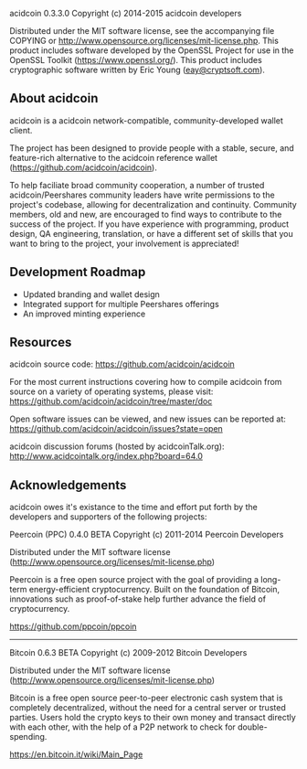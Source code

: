 acidcoin 0.3.3.0
Copyright (c) 2014-2015 acidcoin developers

Distributed under the MIT software license, see the accompanying
file COPYING or http://www.opensource.org/licenses/mit-license.php.
This product includes software developed by the OpenSSL Project for use in
the OpenSSL Toolkit (https://www.openssl.org/).  This product includes
cryptographic software written by Eric Young (eay@cryptsoft.com).


About acidcoin
---------------
acidcoin is a acidcoin network-compatible, community-developed wallet client.

The project has been designed to provide people with a
stable, secure, and feature-rich alternative to the acidcoin reference
wallet (https://github.com/acidcoin/acidcoin).

To help faciliate broad community cooperation, a number of trusted
acidcoin/Peershares community leaders have write permissions to the project's
codebase, allowing for decentralization and continuity. Community members,
old and new, are encouraged to find ways to contribute to the success of
the project. If you have experience with programming, product design,
QA engineering, translation, or have a different set of skills that you want to
bring to the project, your involvement is appreciated!


Development Roadmap
-------------------
* Updated branding and wallet design
* Integrated support for multiple Peershares offerings
* An improved minting experience


Resources
---------
acidcoin source code: https://github.com/acidcoin/acidcoin

For the most current instructions covering how to compile acidcoin from
source on a variety of operating systems, please visit:
https://github.com/acidcoin/acidcoin/tree/master/doc

Open software issues can be viewed, and new issues can be reported at:
https://github.com/acidcoin/acidcoin/issues?state=open

acidcoin discussion forums (hosted by acidcoinTalk.org):
http://www.acidcointalk.org/index.php?board=64.0



Acknowledgements
----------------
acidcoin owes it's existance to the time and effort put forth by
the developers and supporters of the following projects:


Peercoin (PPC) 0.4.0 BETA
Copyright (c) 2011-2014 Peercoin Developers

Distributed under the MIT software license
(http://www.opensource.org/licenses/mit-license.php)

Peercoin is a free open source project with the goal of providing a
long-term energy-efficient cryptocurrency. Built on the foundation
of Bitcoin, innovations such as proof-of-stake help further advance
the field of cryptocurrency.

https://github.com/ppcoin/ppcoin


------------------
Bitcoin 0.6.3 BETA
Copyright (c) 2009-2012 Bitcoin Developers

Distributed under the MIT software license
(http://www.opensource.org/licenses/mit-license.php)

Bitcoin is a free open source peer-to-peer electronic cash system that is
completely decentralized, without the need for a central server or trusted
parties.  Users hold the crypto keys to their own money and transact directly
with each other, with the help of a P2P network to check for double-spending.

https://en.bitcoin.it/wiki/Main_Page
